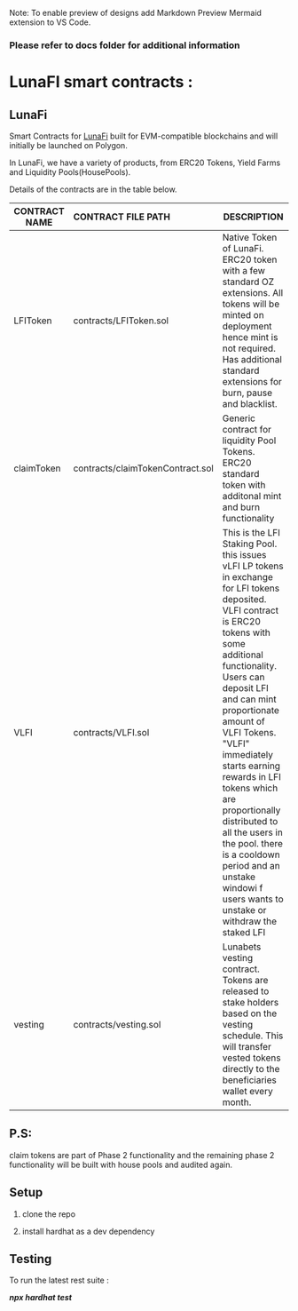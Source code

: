 Note: To enable preview of designs add Markdown Preview Mermaid extension to VS Code.
### Please refer to docs folder for additional information

# LunaFI smart contracts :

## LunaFi

Smart Contracts for [LunaFi](#) built for EVM-compatible blockchains and will initially be launched on Polygon.

In LunaFi, we have a variety of products, from ERC20 Tokens, Yield Farms and Liquidity Pools(HousePools).

Details of the contracts are in the table below.

| CONTRACT NAME   | CONTRACT FILE PATH               | DESCRIPTION                                                  |
| --------------- | :------------------------------- | ------------------------------------------------------------ |
| LFIToken        | contracts/LFIToken.sol           | Native Token of  LunaFi. ERC20 token with a few standard OZ extensions. All tokens will be minted on deployment hence mint is not required. Has additional standard extensions for burn, pause and blacklist. |
| claimToken      | contracts/claimTokenContract.sol | Generic contract for liquidity Pool Tokens. ERC20 standard token with additonal mint and burn functionality |
| VLFI            | contracts/VLFI.sol               | This is the LFI Staking Pool. this issues vLFI LP tokens in exchange for LFI tokens deposited. VLFI contract is ERC20 tokens with some additional functionality. Users can deposit LFI and can mint proportionate amount of VLFI Tokens. "VLFI" immediately starts earning rewards in LFI tokens which are proportionally distributed to all the users in the pool.  there is a cooldown period and an unstake windowi f users wants to unstake or withdraw the staked LFI |
| vesting         | contracts/vesting.sol            | Lunabets vesting contract. Tokens are released to stake holders based on the vesting schedule. This will transfer vested tokens directly to the beneficiaries wallet every month. |

## P.S:

claim tokens are part of Phase 2 functionality and the remaining phase 2 functionality will be built with house pools and audited again.

## Setup

1. clone the repo

2. install hardhat as a dev dependency

   

## Testing

To run the latest rest suite :

***npx hardhat test***
